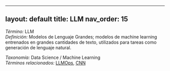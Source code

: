 
---
layout: default
title: LLM
nav_order: 15
---

*Término:* LLM  
*Definición:* Modelos de Lenguaje Grandes; modelos de machine learning entrenados en grandes cantidades de texto, utilizados para tareas como generación de lenguaje natural.

*Taxonomía:* Data Science / Machine Learning  
*Términos relacionados:* [LLMOps](https://maleniski.github.io/diccionario-angl-tec-mx/docs/alfabeticamente/L/llmops/), [CNN](https://maleniski.github.io/diccionario-angl-tec-mx/docs/alfabeticamente/C/cnn/)
